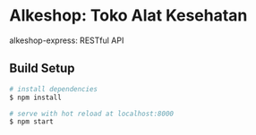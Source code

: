 # Alkeshop: Toko Alat Kesehatan
alkeshop-express: RESTful API

## Build Setup

```bash
# install dependencies
$ npm install

# serve with hot reload at localhost:8000
$ npm start
```
